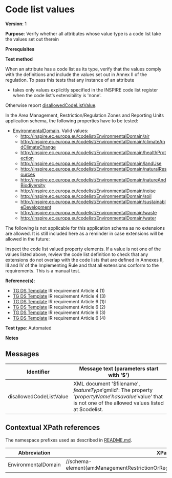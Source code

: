 # Code list values

**Version**: 1

**Purpose**: Verify whether all attributes whose value type is a code list take the values set out therein

**Prerequisites**

**Test method**

When an attribute has a code list as its type, verify that the values comply with the definitions and include the values set out in Annex II of the regulation. To pass this tests that any instance of an attribute

* takes only values explicitly specified in the INSPIRE code list register when the code list‘s extensibility is 'none'.

Otherwise report [disallowedCodeListValue](#disallowedCodeListValue).

In the Area Management, Restriction/Regulation Zones and Reporting Units application schema, the following properties have to be tested:
* [EnvironmentalDomain](#EnvironmentalDomain). Valid values:
  * http://inspire.ec.europa.eu/codelist/EnvironmentalDomain/air
  * http://inspire.ec.europa.eu/codelist/EnvironmentalDomain/climateAndClimateChange
  * http://inspire.ec.europa.eu/codelist/EnvironmentalDomain/healthProtection
  * http://inspire.ec.europa.eu/codelist/EnvironmentalDomain/landUse
  * http://inspire.ec.europa.eu/codelist/EnvironmentalDomain/naturalResources
  * http://inspire.ec.europa.eu/codelist/EnvironmentalDomain/natureAndBiodiversity
  * http://inspire.ec.europa.eu/codelist/EnvironmentalDomain/noise
  * http://inspire.ec.europa.eu/codelist/EnvironmentalDomain/soil
  * http://inspire.ec.europa.eu/codelist/EnvironmentalDomain/sustainableDevelopment
  * http://inspire.ec.europa.eu/codelist/EnvironmentalDomain/waste
  * http://inspire.ec.europa.eu/codelist/EnvironmentalDomain/water


The following is not applicable for this application schema as no extensions are allowed. It is still included here as a reminder in case extensions will be allowed in the future:

Inspect the code list valued property elements. If a value is not one of the values listed above, review the code list definition to check that any extensions do not overlap with the code lists that are defined in Annexes II, III and IV of the Implementing Rule and that all extensions conform to the requirements. This is a manual test.
  
**Reference(s)**: 

* [TG DS Template](http://inspire.ec.europa.eu/id/ats/data-am/3.1/am-as/README#ref_TG_DS_tmpl) IR requirement Article 4 (1)
* [TG DS Template](http://inspire.ec.europa.eu/id/ats/data-am/3.1/am-as/README#ref_TG_DS_tmpl) IR requirement Article 4 (3)
* [TG DS Template](http://inspire.ec.europa.eu/id/ats/data-am/3.1/am-as/README#ref_TG_DS_tmpl) IR requirement Article 6 (1)l
* [TG DS Template](http://inspire.ec.europa.eu/id/ats/data-am/3.1/am-as/README#ref_TG_DS_tmpl) IR requirement Article 6 (2)
* [TG DS Template](http://inspire.ec.europa.eu/id/ats/data-am/3.1/am-as/README#ref_TG_DS_tmpl) IR requirement Article 6 (3)
* [TG DS Template](http://inspire.ec.europa.eu/id/ats/data-am/3.1/am-as/README#ref_TG_DS_tmpl) IR requirement Article 6 (4)

**Test type**: Automated

**Notes**

## Messages

Identifier  |  Message text (parameters start with '$')
---------------------------------------------------------- | -------------------------------------------------------------------------
disallowedCodeListValue <a name="disallowedCodeListValue"/>  |  XML document '$filename', $featureType '$gmlid': The property '$propertyName' has a value '$value' that is not one of the allowed values listed at $codelist. 

## Contextual XPath references

The namespace prefixes used as described in [README.md](http://inspire.ec.europa.eu/id/ats/data-am/3.1/am-as/README#namespaces).

Abbreviation                                               |  XPath expression
---------------------------------------------------------- | -------------------------------------------------------------------------
EnvironmentalDomain <a name="EnvironmentalDomain"></a>   | //schema-element(am:ManagementRestrictionOrRegulationZone)/am:environmentalDomain/@href:xlink
